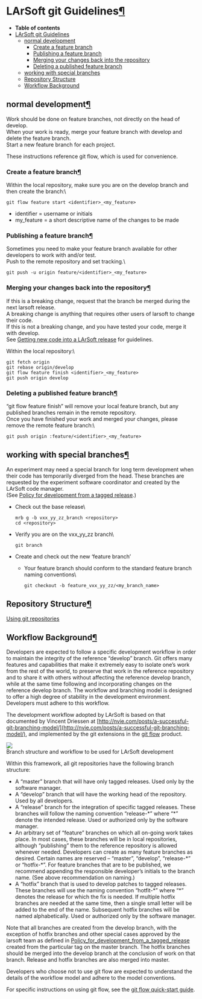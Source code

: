 LArSoft git Guidelines[¶](#LArSoft-git-Guidelines)
==================================================

-   **Table of contents**
-   [LArSoft git Guidelines](#LArSoft-git-Guidelines)
    -   [normal development](#normal-development)
        -   [Create a feature branch](#Create-a-feature-branch)
        -   [Publishing a feature branch](#Publishing-a-feature-branch)
        -   [Merging your changes back into the repository](#Merging-your-changes-back-into-the-repository)
        -   [Deleting a published feature branch](#Deleting-a-published-feature-branch)
    -   [working with special branches](#working-with-special-branches)
    -   [Repository Structure](#Repository-Structure)
    -   [Workflow Background](#Workflow-Background)


normal development[¶](#normal-development)
------------------------------------------

Work should be done on feature branches, not directly on the head of develop. \
When your work is ready, merge your feature branch with develop and delete the feature branch.\
Start a new feature branch for each project.

These instructions reference git flow, which is used for convenience.


### Create a feature branch[¶](#Create-a-feature-branch)

Within the local repository, make sure you are on the develop branch and then create the branch:\

    git flow feature start <identifier>_<my_feature>

-   identifier = username or initials
-   my\_feature = a short descriptive name of the changes to be made


### Publishing a feature branch[¶](#Publishing-a-feature-branch)

Sometimes you need to make your feature branch available for other developers to work with and/or test.\
Push to the remote repository and set tracking.\

    git push -u origin feature/<identifier>_<my_feature>


### Merging your changes back into the repository[¶](#Merging-your-changes-back-into-the-repository)

If this is a breaking change, request that the branch be merged during the next larsoft release.\
A breaking change is anything that requires other users of larsoft to change their code. \
If this is not a breaking change, and you have tested your code, merge it with develop. \
See [Getting new code into a LArSoft release](Getting_new_code_into_a_LArSoft_release) for guidelines.

Within the local repository:\

    git fetch origin
    git rebase origin/develop
    git flow feature finish <identifier>_<my_feature>
    git push origin develop


### Deleting a published feature branch[¶](#Deleting-a-published-feature-branch)

“git flow feature finish” will remove your local feature branch, but any published branches remain in the remote repository.\
Once you have finished your work and merged your changes, please remove the remote feature branch:\

    git push origin :feature/<identifier>_<my_feature>


working with special branches[¶](#working-with-special-branches)
----------------------------------------------------------------

An experiment may need a special branch for long term development when their code has temporarily diverged from the head. These branches are requested by the experiment software coordinator and created by the LArSoft code manager.\
(See [Policy for development from a tagged release](Policy_for_development_from_a_tagged_release).)

-   Check out the base release\

        mrb g -b vxx_yy_zz_branch <repository>
        cd <repository>

-   Verify you are on the vxx\_yy\_zz branch\

        git branch

-   Create and check out the new ‘feature branch’
    -   Your feature branch should conform to the standard feature branch naming conventions\

            git checkout -b feature_vxx_yy_zz/<my_branch_name>


Repository Structure[¶](#Repository-Structure)
----------------------------------------------

[Using git repositories](Using_git_repositories)


Workflow Background[¶](#Workflow-Background)
--------------------------------------------

Developers are expected to follow a specific development workflow in order to maintain the integrity of the reference “develop” branch. Git offers many features and capabilities that make it extremely easy to isolate one’s work from the rest of the world, to preserve that work in the reference repository and to share it with others without affecting the reference develop branch, while at the same time following and incorporating changes on the reference develop branch. The workflow and branching model is designed to offer a high degree of stability in the development environment. Developers must adhere to this workflow.

The development workflow adopted by LArSoft is based on that documented by Vincent Driessen at [http://nvie.com/posts/a-successful-git-branching-model/](http://nvie.com/posts/a-successful-git-branching-model/), and implemented by the git extensions in the [git flow](http://github.com/nvie/gitflow) product.

![](/redmine/attachments/download/33550/Git-branching-model.png)\
Branch structure and workflow to be used for LArSoft development

Within this framework, all git repositories have the following branch structure:

-   A “master” branch that will have only tagged releases. Used only by the software manager.
-   A “develop” branch that will have the working head of the repository. Used by all developers.
-   A “release” branch for the integration of specific tagged releases. These branches will follow the naming convention “release-\*” where “\*” denote the intended release. Used or authorized only by the software manager.
-   An arbitrary set of “feature” branches on which all on-going work takes place. In most cases, these branches will be in local repositories, although “publishing” them to the reference repository is allowed whenever needed. Developers can create as many feature branches as desired. Certain names are reserved – “master”, “develop”, “release-\*” or “hotfix-\*”. For feature branches that are to be published, we recommend appending the responsible developer’s initials to the branch name. (See above recommendation on naming.)
-   A “hotfix” branch that is used to develop patches to tagged releases. These branches will use the naming convention “hotfit-\*” where “\*” denotes the release for which the fix is needed. If multiple hotfix branches are needed at the same time, then a single small letter will be added to the end of the name. Subsequent hotfix branches will be named alphabetically. Used or authorized only by the software manager.

Note that all branches are created from the develop branch, with the exception of hotfix branches and other special cases approved by the larsoft team as defined in [Policy\_for\_development\_from\_a\_tagged\_release](Policy_for_development_from_a_tagged_release) created from the particular tag on the master branch. The hotfix branches should be merged into the develop branch at the conclusion of work on that branch. Release and hotfix branches are also merged into master.

Developers who choose not to use git flow are expected to understand the details of the workflow model and adhere to the model conventions.

For specific instructions on using git flow, see the [git flow quick-start guide](/redmine/projects/cet-is-public/wiki/Git_flow_quick_start).

